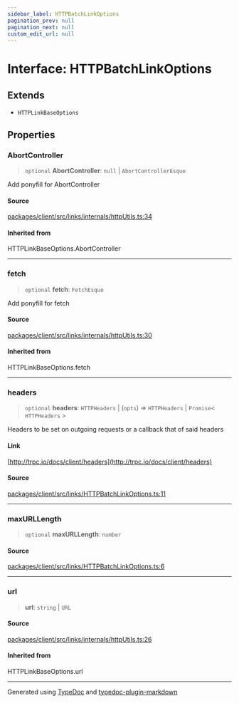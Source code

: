 ```yaml
---
sidebar_label: HTTPBatchLinkOptions
pagination_prev: null
pagination_next: null
custom_edit_url: null
---
```


# Interface: HTTPBatchLinkOptions

## Extends

- `HTTPLinkBaseOptions`

## Properties

### AbortController

> `optional` **AbortController**: `null` \| `AbortControllerEsque`

Add ponyfill for AbortController

#### Source

[packages/client/src/links/internals/httpUtils.ts:34](https://github.com/trpc/trpc/blob/caccce64/packages/client/src/links/internals/httpUtils.ts#L34)

#### Inherited from

HTTPLinkBaseOptions.AbortController

---

### fetch

> `optional` **fetch**: `FetchEsque`

Add ponyfill for fetch

<!-- markdownlint-disable MD024 -->

#### Source

[packages/client/src/links/internals/httpUtils.ts:30](https://github.com/trpc/trpc/blob/caccce64/packages/client/src/links/internals/httpUtils.ts#L30)

#### Inherited from

HTTPLinkBaseOptions.fetch

---

### headers

> `optional` **headers**: `HTTPHeaders` \| (`opts`) => `HTTPHeaders` \| `Promise`< `HTTPHeaders` \>

Headers to be set on outgoing requests or a callback that of said headers

#### Link

[http://trpc.io/docs/client/headers](http://trpc.io/docs/client/headers)

#### Source

[packages/client/src/links/HTTPBatchLinkOptions.ts:11](https://github.com/trpc/trpc/blob/caccce64/packages/client/src/links/HTTPBatchLinkOptions.ts#L11)

---

### maxURLLength

> `optional` **maxURLLength**: `number`

#### Source

[packages/client/src/links/HTTPBatchLinkOptions.ts:6](https://github.com/trpc/trpc/blob/caccce64/packages/client/src/links/HTTPBatchLinkOptions.ts#L6)

---

### url

> **url**: `string` \| `URL`

#### Source

[packages/client/src/links/internals/httpUtils.ts:26](https://github.com/trpc/trpc/blob/caccce64/packages/client/src/links/internals/httpUtils.ts#L26)

#### Inherited from

HTTPLinkBaseOptions.url

---

Generated using [TypeDoc](https://typedoc.org/) and [typedoc-plugin-markdown](https://www.npmjs.com/package/typedoc-plugin-markdown)
